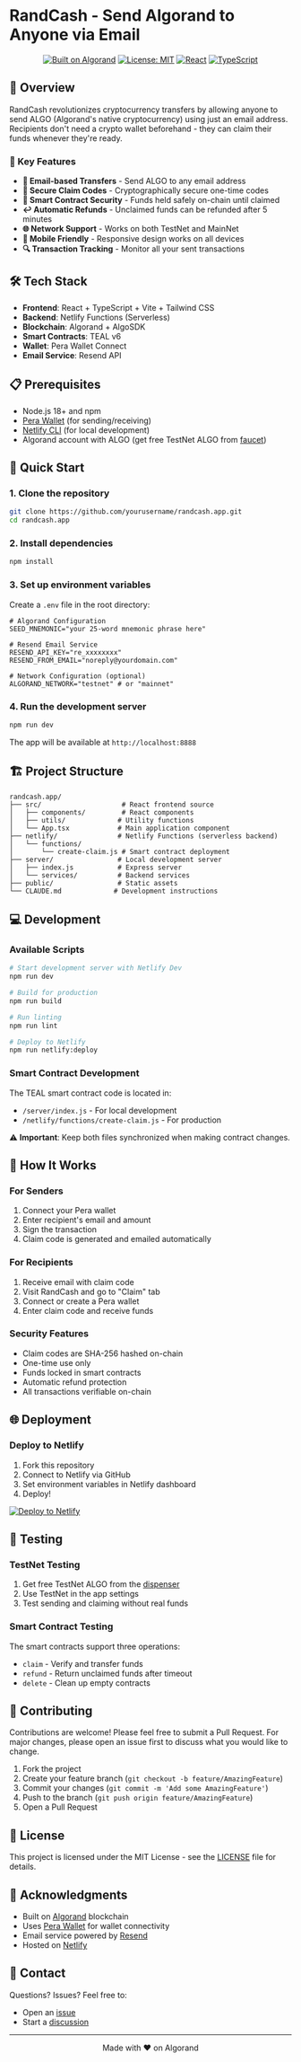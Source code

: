# RandCash - Send Algorand to Anyone via Email

<div align="center">
  
  [![Built on Algorand](https://img.shields.io/badge/Built%20on-Algorand-00D4AA?style=flat-square&logo=algorand)](https://algorand.com)
  [![License: MIT](https://img.shields.io/badge/License-MIT-yellow.svg?style=flat-square)](https://opensource.org/licenses/MIT)
  [![React](https://img.shields.io/badge/React-18.3-61DAFB?style=flat-square&logo=react)](https://reactjs.org/)
  [![TypeScript](https://img.shields.io/badge/TypeScript-5.5-3178C6?style=flat-square&logo=typescript)](https://www.typescriptlang.org/)
</div>

## 🚀 Overview

RandCash revolutionizes cryptocurrency transfers by allowing anyone to send ALGO (Algorand's native cryptocurrency) using just an email address. Recipients don't need a crypto wallet beforehand - they can claim their funds whenever they're ready.

### 🎯 Key Features

- **📧 Email-based Transfers** - Send ALGO to any email address
- **🔐 Secure Claim Codes** - Cryptographically secure one-time codes
- **📜 Smart Contract Security** - Funds held safely on-chain until claimed
- **↩️ Automatic Refunds** - Unclaimed funds can be refunded after 5 minutes
- **🌐 Network Support** - Works on both TestNet and MainNet
- **📱 Mobile Friendly** - Responsive design works on all devices
- **🔍 Transaction Tracking** - Monitor all your sent transactions

## 🛠️ Tech Stack

- **Frontend**: React + TypeScript + Vite + Tailwind CSS
- **Backend**: Netlify Functions (Serverless)
- **Blockchain**: Algorand + AlgoSDK
- **Smart Contracts**: TEAL v6
- **Wallet**: Pera Wallet Connect
- **Email Service**: Resend API

## 📋 Prerequisites

- Node.js 18+ and npm
- [Pera Wallet](https://perawallet.app/) (for sending/receiving)
- [Netlify CLI](https://docs.netlify.com/cli/get-started/) (for local development)
- Algorand account with ALGO (get free TestNet ALGO from [faucet](https://bank.testnet.algorand.network/))

## 🚀 Quick Start

### 1. Clone the repository
```bash
git clone https://github.com/yourusername/randcash.app.git
cd randcash.app
```

### 2. Install dependencies
```bash
npm install
```

### 3. Set up environment variables
Create a `.env` file in the root directory:
```env
# Algorand Configuration
SEED_MNEMONIC="your 25-word mnemonic phrase here"

# Resend Email Service
RESEND_API_KEY="re_xxxxxxxx"
RESEND_FROM_EMAIL="noreply@yourdomain.com"

# Network Configuration (optional)
ALGORAND_NETWORK="testnet" # or "mainnet"
```

### 4. Run the development server
```bash
npm run dev
```

The app will be available at `http://localhost:8888`

## 🏗️ Project Structure

```
randcash.app/
├── src/                    # React frontend source
│   ├── components/         # React components
│   ├── utils/             # Utility functions
│   └── App.tsx            # Main application component
├── netlify/               # Netlify Functions (serverless backend)
│   └── functions/         
│       └── create-claim.js # Smart contract deployment
├── server/                # Local development server
│   ├── index.js           # Express server
│   └── services/          # Backend services
├── public/                # Static assets
└── CLAUDE.md             # Development instructions
```

## 💻 Development

### Available Scripts

```bash
# Start development server with Netlify Dev
npm run dev

# Build for production
npm run build

# Run linting
npm run lint

# Deploy to Netlify
npm run netlify:deploy
```

### Smart Contract Development

The TEAL smart contract code is located in:
- `/server/index.js` - For local development
- `/netlify/functions/create-claim.js` - For production

⚠️ **Important**: Keep both files synchronized when making contract changes.

## 🔐 How It Works

### For Senders
1. Connect your Pera wallet
2. Enter recipient's email and amount
3. Sign the transaction
4. Claim code is generated and emailed automatically

### For Recipients
1. Receive email with claim code
2. Visit RandCash and go to "Claim" tab
3. Connect or create a Pera wallet
4. Enter claim code and receive funds

### Security Features
- Claim codes are SHA-256 hashed on-chain
- One-time use only
- Funds locked in smart contracts
- Automatic refund protection
- All transactions verifiable on-chain

## 🌐 Deployment

### Deploy to Netlify

1. Fork this repository
2. Connect to Netlify via GitHub
3. Set environment variables in Netlify dashboard
4. Deploy!

[![Deploy to Netlify](https://www.netlify.com/img/deploy/button.svg)](https://app.netlify.com/start/deploy?repository=https://github.com/yourusername/randcash.app)

## 🧪 Testing

### TestNet Testing
1. Get free TestNet ALGO from the [dispenser](https://bank.testnet.algorand.network/)
2. Use TestNet in the app settings
3. Test sending and claiming without real funds

### Smart Contract Testing
The smart contracts support three operations:
- `claim` - Verify and transfer funds
- `refund` - Return unclaimed funds after timeout
- `delete` - Clean up empty contracts

## 🤝 Contributing

Contributions are welcome! Please feel free to submit a Pull Request. For major changes, please open an issue first to discuss what you would like to change.

1. Fork the project
2. Create your feature branch (`git checkout -b feature/AmazingFeature`)
3. Commit your changes (`git commit -m 'Add some AmazingFeature'`)
4. Push to the branch (`git push origin feature/AmazingFeature`)
5. Open a Pull Request

## 📄 License

This project is licensed under the MIT License - see the [LICENSE](LICENSE) file for details.

## 🙏 Acknowledgments

- Built on [Algorand](https://algorand.com/) blockchain
- Uses [Pera Wallet](https://perawallet.app/) for wallet connectivity
- Email service powered by [Resend](https://resend.com/)
- Hosted on [Netlify](https://netlify.com/)

## 📧 Contact

Questions? Issues? Feel free to:
- Open an [issue](https://github.com/yourusername/randcash.app/issues)
- Start a [discussion](https://github.com/yourusername/randcash.app/discussions)

---

<div align="center">
  Made with ❤️ on Algorand
</div>

